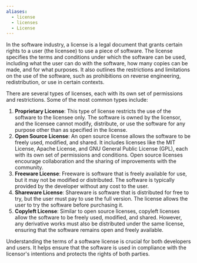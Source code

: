 ```yaml
---
aliases:
  - license
  - licenses
  - License
---
```

In the software industry, a license is a legal document that grants certain rights to a user (the licensee) to use a piece of software. The license specifies the terms and conditions under which the software can be used, including what the user can do with the software, how many copies can be made, and for what purposes. It also outlines the restrictions and limitations on the use of the software, such as prohibitions on reverse engineering, redistribution, or use in certain contexts.

There are several types of licenses, each with its own set of permissions and restrictions. Some of the most common types include:

1. **Proprietary License**: This type of license restricts the use of the software to the licensee only. The software is owned by the licensor, and the licensee cannot modify, distribute, or use the software for any purpose other than as specified in the license.
2. **Open Source License**: An open source license allows the software to be freely used, modified, and shared. It includes licenses like the MIT License, Apache License, and GNU General Public License (GPL), each with its own set of permissions and conditions. Open source licenses encourage collaboration and the sharing of improvements with the community.
3. **Freeware License**: Freeware is software that is freely available for use, but it may not be modified or distributed. The software is typically provided by the developer without any cost to the user.
4. **Shareware License**: Shareware is software that is distributed for free to try, but the user must pay to use the full version. The license allows the user to try the software before purchasing it.
5. **Copyleft License**: Similar to open source licenses, copyleft licenses allow the software to be freely used, modified, and shared. However, any derivative works must also be distributed under the same license, ensuring that the software remains open and freely available.

Understanding the terms of a software license is crucial for both developers and users. It helps ensure that the software is used in compliance with the licensor's intentions and protects the rights of both parties.
